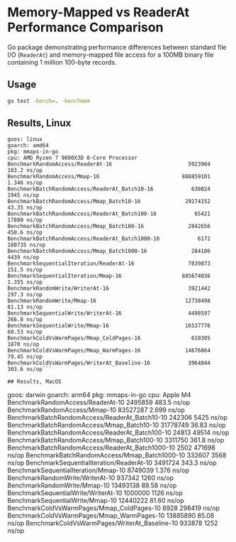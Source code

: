 # Memory-Mapped vs ReaderAt Performance Comparison

Go package demonstrating performance differences between standard file I/O (`ReaderAt`) and memory-mapped file access
for a 100MB binary file containing 1 million 100-byte records.

## Usage

```bash
go test -bench=. -benchmem
```

## Results, Linux


```
goos: linux
goarch: amd64
pkg: mmaps-in-go
cpu: AMD Ryzen 7 9800X3D 8-Core Processor
BenchmarkRandomAccess/ReaderAt-16                        5923904               183.2 ns/op
BenchmarkRandomAccess/Mmap-16                          888859101               1.346 ns/op
BenchmarkBatchRandomAccess/ReaderAt_Batch10-16            638024                1945 ns/op
BenchmarkBatchRandomAccess/Mmap_Batch10-16              29274152               43.35 ns/op
BenchmarkBatchRandomAccess/ReaderAt_Batch100-16            65421               17880 ns/op
BenchmarkBatchRandomAccess/Mmap_Batch100-16              2842656               450.6 ns/op
BenchmarkBatchRandomAccess/ReaderAt_Batch1000-16            6172              180735 ns/op
BenchmarkBatchRandomAccess/Mmap_Batch1000-16              284106                4439 ns/op
BenchmarkSequentialIteration/ReaderAt-16                 7839873               151.5 ns/op
BenchmarkSequentialIteration/Mmap-16                   885674036               1.355 ns/op
BenchmarkRandomWrite/WriterAt-16                         3921442               297.3 ns/op
BenchmarkRandomWrite/Mmap-16                            12738498               81.13 ns/op
BenchmarkSequentialWrite/WriterAt-16                     4498597               266.8 ns/op
BenchmarkSequentialWrite/Mmap-16                        16537776               60.53 ns/op
BenchmarkColdVsWarmPages/Mmap_ColdPages-16                610305              1870 ns/op
BenchmarkColdVsWarmPages/Mmap_WarmPages-16              14676864                79.45 ns/op
BenchmarkColdVsWarmPages/WriterAt_Baseline-16            3964844               303.6 ns/op```

## Results, MacOS

```
goos: darwin
goarch: arm64
pkg: mmaps-in-go
cpu: Apple M4
BenchmarkRandomAccess/ReaderAt-10                       2495859              483.5 ns/op
BenchmarkRandomAccess/Mmap-10                          83527287              2.699 ns/op
BenchmarkBatchRandomAccess/ReaderAt_Batch10-10           242306               5425 ns/op
BenchmarkBatchRandomAccess/Mmap_Batch10-10             31778749              36.83 ns/op
BenchmarkBatchRandomAccess/ReaderAt_Batch100-10           24813              49514 ns/op
BenchmarkBatchRandomAccess/Mmap_Batch100-10             3311750              361.8 ns/op
BenchmarkBatchRandomAccess/ReaderAt_Batch1000-10           2502             471698 ns/op
BenchmarkBatchRandomAccess/Mmap_Batch1000-10             332607               3568 ns/op
BenchmarkSequentialIteration/ReaderAt-10                3491724              343.3 ns/op
BenchmarkSequentialIteration/Mmap-10                    8749039              1.376 ns/op
BenchmarkRandomWrite/WriterAt-10                         937342               1260 ns/op
BenchmarkRandomWrite/Mmap-10                           13493138              89.58 ns/op
BenchmarkSequentialWrite/WriterAt-10                    1000000               1126 ns/op
BenchmarkSequentialWrite/Mmap-10                       12440222              81.60 ns/op
BenchmarkColdVsWarmPages/Mmap_ColdPages-10                 8928             298419 ns/op
BenchmarkColdVsWarmPages/Mmap_WarmPages-10             13885890              85.08 ns/op
BenchmarkColdVsWarmPages/WriterAt_Baseline-10            933878               1252 ns/op
```